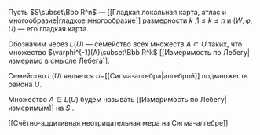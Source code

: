 Пусть $S\subset\Bbb R^n$ — [[Гладкая локальная карта, атлас и многообразие|гладкое многообразие]] размерности $k$ ,$1\leq k\leq n$ и $(W,\varphi, U)$ — его гладкая карта.

Обозначим через $L(U)$ — семейство всех множеств $A\subset U$ таких, что множество $\varphi^{-1}(A)\subset\Bbb R^k$ [[Измеримость по Лебегу|измеримо в смысле Лебега]].

Семейство $L(U)$ является $\sigma-$[[Сигма-алгебра|алгеброй]] подмножеств района $U$.

Множество $A\in L(U)$ будем называть [[Измеримость по Лебегу|измеримым]] на $S$ .

[[Счётно-аддитивная неотрицательная мера на Сигма-алгебре]]